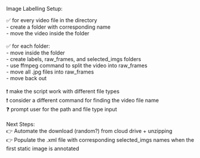 Image Labelling Setup:
    
✅ for every video file in the directory  
    - create a folder with corresponding name  
    - move the video inside the folder    
<br>
✅ for each folder:   
    - move inside the folder  
    - create labels, raw_frames, and selected_imgs folders  
    - use ffmpeg command to split the video into raw_frames  
    - move all .jpg files into raw_frames  
    - move back out  
<br>
❗  make the script work with different file types  
❗  consider a different command for finding the video file name  
❓ prompt user for the path and file type input  
<br>
Next Steps:  
    👉 Automate the download (random?) from cloud drive + unzipping  
    👉 Populate the .xml file with corresponding selected_imgs names when the first static image is annotated  


    

